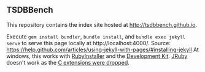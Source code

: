 ## TSDBBench

This repository contains the index site hosted at http://tsdbbench.github.io.

Execute `gem install bundler`, `bundle install`, and `bundle exec jekyll serve` to serve this page locally at http://localhost:4000/.
Source: https://help.github.com/articles/using-jekyll-with-pages/#installing-jekyll
At windows, this works with [RubyInstaller](http://rubyinstaller.org/downloads) and the [Development Kit](https://github.com/oneclick/rubyinstaller/wiki/Development-Kit).
[JRuby](http://jruby.org/) doesn't work as the [C extensions were dropped](http://stackoverflow.com/a/32135381/873282).
